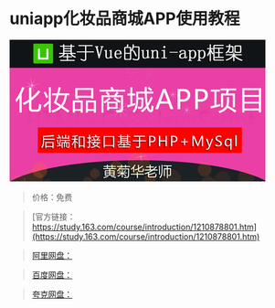 # uniapp化妆品商城APP使用教程

![img](../../../assets/study163/free/45dd0a307555429b8185f47d3ddfe733.jpg)

> 价格：免费

> [官方链接：https://study.163.com/course/introduction/1210878801.htm](https://study.163.com/course/introduction/1210878801.htm)

> [阿里网盘：]()

> [百度网盘：]()

> [夸克网盘：]()
